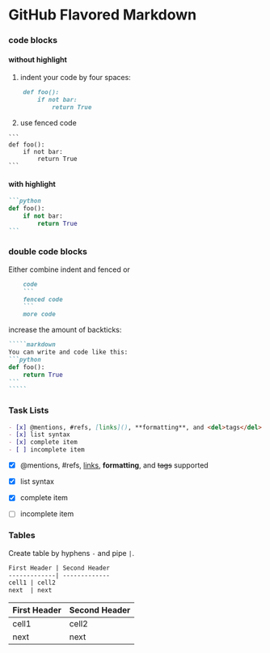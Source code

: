 # GitHub Flavored Markdown

### code blocks

#### without highlight

1. indent your code by four spaces:
```markdown
    def foo():
        if not bar:
            return True
```

2. use fenced code
`````
```
def foo():
    if not bar:
        return True
```
`````

#### with highlight

`````markdown
```python
def foo():
    if not bar:
        return True
```
`````

### double code blocks

Either combine indent and fenced or
`````markdown
    code
    ```
    fenced code
    ```
    more code
`````
increase the amount of backticks:
```````markdown
`````markdown
You can write and code like this:
```python
def foo():
    return True
```
`````
```````


### Task Lists
```markdown
- [x] @mentions, #refs, [links](), **formatting**, and <del>tags</del> supported
- [x] list syntax
- [x] complete item
- [ ] incomplete item
```
- [x] @mentions, #refs, [links](), **formatting**, and <del>tags</del> supported
- [x] list syntax
- [x] complete item
- [ ] incomplete item


### Tables
Create table by hyphens `-` and pipe `|`.

```markdown
First Header | Second Header
-------------| -------------
cell1 | cell2
next  | next
```
First Header | Second Header
-------------| -------------
cell1 | cell2
next  | next


